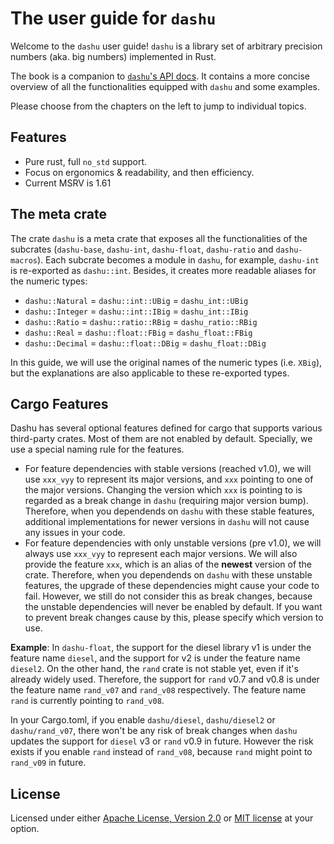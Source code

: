 # The user guide for `dashu`

Welcome to the `dashu` user guide! `dashu` is a library set of arbitrary precision numbers (aka. big numbers) implemented in Rust.

The book is a companion to [`dashu`'s API docs](https://docs.rs/dashu/latest/dashu/). It contains a more concise overview of all the functionalities equipped with `dashu` and some examples.

Please choose from the chapters on the left to jump to individual topics.

## Features

- Pure rust, full `no_std` support.
- Focus on ergonomics & readability, and then efficiency.
- Current MSRV is 1.61

## The meta crate

The crate `dashu` is a meta crate that exposes all the functionalities of the subcrates (`dashu-base`, `dashu-int`, `dashu-float`, `dashu-ratio` and `dashu-macros`). Each subcrate becomes a module in `dashu`, for example, `dashu-int` is re-exported as `dashu::int`. Besides, it creates more readable aliases for the numeric types:
- `dashu::Natural` = `dashu::int::UBig` = `dashu_int::UBig`
- `dashu::Integer` = `dashu::int::IBig` = `dashu_int::IBig`
- `dashu::Ratio` = `dashu::ratio::RBig` = `dashu_ratio::RBig`
- `dashu::Real` = `dashu::float::FBig` = `dashu_float::FBig`
- `dashu::Decimal` = `dashu::float::DBig` = `dashu_float::DBig`

In this guide, we will use the original names of the numeric types (i.e. `XBig`), but the explanations are also applicable to these re-exported types.

## Cargo Features

Dashu has several optional features defined for cargo that supports various third-party crates. Most of them are not enabled by default. Specially, we use a special naming rule for the features.
- For feature dependencies with stable versions (reached v1.0), we will use `xxx_vyy` to represent its major versions, and `xxx` pointing to one of the major versions. Changing the version which `xxx` is pointing to is regarded as a break change in `dashu` (requiring major version bump). Therefore, when you dependends on `dashu` with these stable features, additional implementations for newer versions in `dashu` will not cause any issues in your code.
- For feature dependencies with only unstable versions (pre v1.0), we will always use `xxx_vyy` to represent each major versions. We will also provide the feature `xxx`, which is an alias of the **newest** version of the crate. Therefore, when you dependends on `dashu` with these unstable features, the upgrade of these dependencies might cause your code to fail. However, we still do not consider this as break changes, because the unstable dependencies will never be enabled by default. If you want to prevent break changes cause by this, please specify which version to use.

**Example**: In `dashu-float`, the support for the diesel library v1 is under the feature name `diesel`, and the support for v2 is under the feature name `diesel2`. On the other hand, the `rand` crate is not stable yet, even if it's already widely used. Therefore, the support for `rand` v0.7 and v0.8 is under the feature name `rand_v07` and `rand_v08` respectively. The feature name `rand` is currently pointing to `rand_v08`.

In your Cargo.toml, if you enable `dashu/diesel`, `dashu/diesel2` or `dashu/rand_v07`, there won't be any risk of break changes when `dashu` updates the support for `diesel` v3 or `rand` v0.9 in future. However the risk exists if you enable `rand` instead of `rand_v08`, because `rand` might point to `rand_v09` in future.

## License

Licensed under either [Apache License, Version 2.0](https://www.apache.org/licenses/LICENSE-2.0) or [MIT license](https://opensource.org/licenses/MIT) at your option.
